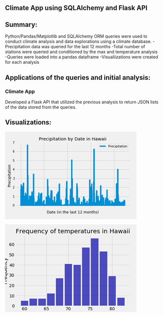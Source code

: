 ## Climate App using SQLAlchemy and Flask API

## Summary:
Python/Pandas/Matplotlib and SQLAlchemy ORM queries were used to conduct climate analysis and data explorations using a climate database. 
-Precipitation data was queried for the last 12 months
-Total number of stations were queried and conditioned by the max and temperature analysis
	-Queries were loaded into a pandas dataframe
	-Visualiizations were created for each analysis


## Applications of the queries and initial analysis:

### Climate App
Developed a Flask API that utilized the previous analysis to return JSON lists of the data stored from the queries.

## Visualizations:

![prec_hawaii](prec_hawaii.png)

![temp_frequency_hawaii2](temp_frequency_hawaii2.png)
